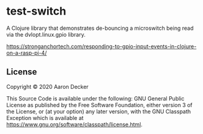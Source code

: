 # test-switch

A Clojure library that demonstrates de-bouncing a microswitch being read via the dvlopt.linux.gpio library.

https://stronganchortech.com/responding-to-gpio-input-events-in-clojure-on-a-rasp-pi-4/

## License

Copyright © 2020 Aaron Decker

This Source Code is available under the following:
GNU General Public License as published by
the Free Software Foundation, either version 3 of the License, or (at your
option) any later version, with the GNU Classpath Exception which is available
at https://www.gnu.org/software/classpath/license.html.
